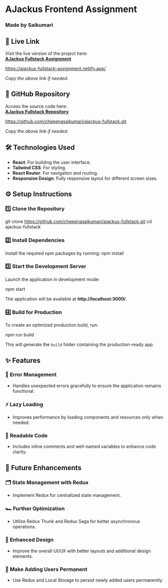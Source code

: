 # **AJackus Frontend Assignment**

### **Made by Saikumari**


## 🚀 **Live Link**
Visit the live version of the project here:  
[**AJackus Fullstack Assignment**](https://ajackus-fullstack-assignment.netlify.app/)


https://ajackus-fullstack-assignment.netlify.app/

*Copy the above link if needed.*


## 📂 **GitHub Repository**
Access the source code here:  
[**AJackus Fullstack Repository**](https://github.com/chepenasaikumari/ajackus-fullstack.git)


https://github.com/chepenasaikumari/ajackus-fullstack.git

*Copy the above link if needed.*


## 🛠️ **Technologies Used**
- **React**: For building the user interface.
- **Tailwind CSS**: For styling.
- **React Router**: For navigation and routing.
- **Responsive Design**: Fully responsive layout for different screen sizes.

## ⚙️ **Setup Instructions**

### 1️⃣ **Clone the Repository**

git clone https://github.com/chepenasaikumari/ajackus-fullstack.git
cd ajackus-fullstack


### 2️⃣ **Install Dependencies**
Install the required npm packages by running:
npm install


### 3️⃣ **Start the Development Server**
Launch the application in development mode:

npm start

The application will be available at **http://localhost:3000/**.

### 4️⃣ **Build for Production**
To create an optimized production build, run:

npm run build

This will generate the `build` folder containing the production-ready app.



## ✨ **Features**

### 🔧 **Error Management**
- Handles unexpected errors gracefully to ensure the application remains functional.

### ⚡ **Lazy Loading**
- Improves performance by loading components and resources only when needed.

### 📖 **Readable Code**
- Includes inline comments and well-named variables to enhance code clarity.



## 🌟 **Future Enhancements**

### 🗂️ **State Management with Redux**
- Implement Redux for centralized state management.

### 🏎️ **Further Optimization**
- Utilize Redux Thunk and Redux Saga for better asynchronous operations.

### 🎨 **Enhanced Design**
- Improve the overall UI/UX with better layouts and additional design elements.

### 📝 **Make Adding Users Permanent**
- Use Redux and Local Storage to persist newly added users permanently.
